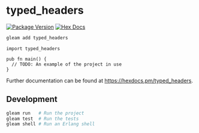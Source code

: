# typed_headers

[![Package Version](https://img.shields.io/hexpm/v/typed_headers)](https://hex.pm/packages/typed_headers)
[![Hex Docs](https://img.shields.io/badge/hex-docs-ffaff3)](https://hexdocs.pm/typed_headers/)

```sh
gleam add typed_headers
```
```gleam
import typed_headers

pub fn main() {
  // TODO: An example of the project in use
}
```

Further documentation can be found at <https://hexdocs.pm/typed_headers>.

## Development

```sh
gleam run   # Run the project
gleam test  # Run the tests
gleam shell # Run an Erlang shell
```
